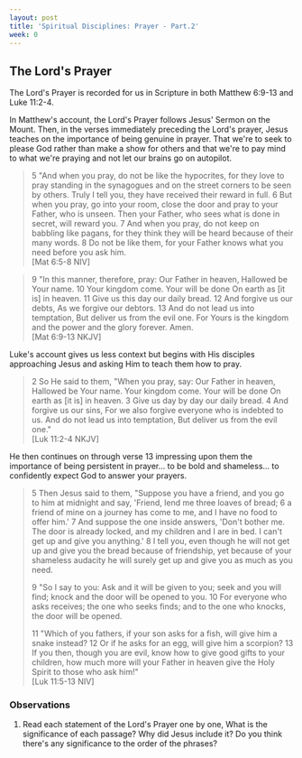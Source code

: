 ```yaml
---
layout: post
title: 'Spiritual Disciplines: Prayer - Part.2'
week: 0
---
```

## The Lord's Prayer

The Lord's Prayer is recorded for us in Scripture in both Matthew 6:9-13 and Luke 11:2-4.

In Matthew's account, the Lord's Prayer follows Jesus' Sermon on the Mount. 
Then, in the verses immediately preceding the Lord's prayer, Jesus teaches on 
the importance of being genuine in prayer. That we're to seek to please God rather than make 
a show for others and that we're to pay mind to what we're praying and not let our brains go on autopilot.

> 5 "And when you pray, do not be like the hypocrites, for they love to pray standing in the synagogues and on the street corners to be seen by others. Truly I tell you, they have received their reward in full. 6 But when you pray, go into your room, close the door and pray to your Father, who is unseen. Then your Father, who sees what is done in secret, will reward you. 7 And when you pray, do not keep on babbling like pagans, for they think they will be heard because of their many words. 8 Do not be like them, for your Father knows what you need before you ask him.  
>  [Mat 6:5-8 NIV]

> 9 "In this manner, therefore, pray: Our Father in heaven, Hallowed be Your name. 10 Your kingdom come. Your will be done On earth as [it is] in heaven. 11 Give us this day our daily bread. 12 And forgive us our debts, As we forgive our debtors. 13 And do not lead us into temptation, But deliver us from the evil one. For Yours is the kingdom and the power and the glory forever. Amen.  
> [Mat 6:9-13 NKJV]
 
Luke's account gives us less context but begins with His disciples approaching Jesus and asking Him to teach them how 
to pray.

> 2 So He said to them, "When you pray, say: Our Father in heaven, Hallowed be Your name. Your kingdom come. Your will be done On earth as [it is] in heaven. 3 Give us day by day our daily bread. 4 And forgive us our sins, For we also forgive everyone who is indebted to us. And do not lead us into temptation, But deliver us from the evil one."  
> [Luk 11:2-4 NKJV]

He then continues on through verse 13 impressing upon them the importance of being persistent in prayer... 
to be bold and shameless... to confidently expect God to answer your prayers.

> 5 Then Jesus said to them, "Suppose you have a friend, and you go to him at midnight and say, 'Friend, lend me three loaves of bread; 6 a friend of mine on a journey has come to me, and I have no food to offer him.' 7 And suppose the one inside answers, 'Don't bother me. The door is already locked, and my children and I are in bed. I can't get up and give you anything.' 8 I tell you, even though he will not get up and give you the bread because of friendship, yet because of your shameless audacity he will surely get up and give you as much as you need. 
> 
> 9 "So I say to you: Ask and it will be given to you; seek and you will find; knock and the door will be opened to you. 10 For everyone who asks receives; the one who seeks finds; and to the one who knocks, the door will be opened. 
> 
> 11 "Which of you fathers, if your son asks for a fish, will give him a snake instead? 12 Or if he asks for an egg, will give him a scorpion? 13 If you then, though you are evil, know how to give good gifts to your children, how much more will your Father in heaven give the Holy Spirit to those who ask him!"  
> [Luk 11:5-13 NIV]

### Observations
1. Read each statement of the Lord's Prayer one by one, What is the significance of each passage? Why did Jesus include it? 
Do you think there's any significance to the order of the phrases?
